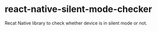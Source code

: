 # react-native-silent-mode-checker
Recat Native library to check whether device is in silent mode or not.

